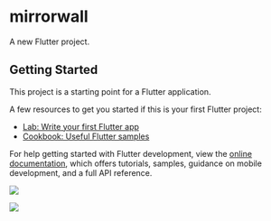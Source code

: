 # mirrorwall

A new Flutter project.

## Getting Started

This project is a starting point for a Flutter application.

A few resources to get you started if this is your first Flutter project:

- [Lab: Write your first Flutter app](https://docs.flutter.dev/get-started/codelab)
- [Cookbook: Useful Flutter samples](https://docs.flutter.dev/cookbook)

For help getting started with Flutter development, view the
[online documentation](https://docs.flutter.dev/), which offers tutorials,
samples, guidance on mobile development, and a full API reference.

<p>
<img src="https://user-images.githubusercontent.com/121655112/229375036-58de4fdb-0765-42dd-b09d-5e170c3e3ff6.png">

</p>

<p>
<img src="https://user-images.githubusercontent.com/121655112/229374989-34e26a96-9d32-453f-9540-91f6549334a9.png">

</p>
